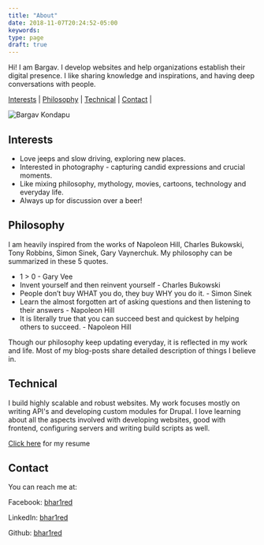 ```yaml
---
title: "About"
date: 2018-11-07T20:24:52-05:00
keywords:
type: page
draft: true
---
```


Hi! I am Bargav. I develop websites and help organizations establish their digital presence. I like sharing knowledge and inspirations, and having deep conversations with people.

[Interests](#interests) | [Philosophy](#philosophy) | [Technical](#technical) | [Contact](#contact) |

![Bargav Kondapu](/images/bk-profile.jpg)



## Interests
- Love jeeps and slow driving, exploring new places.
- Interested in photography - capturing candid expressions and crucial moments.
- Like mixing philosophy, mythology, movies, cartoons, technology and everyday life.
- Always up for discussion over a beer!


## Philosophy

I am heavily inspired from the works of Napoleon Hill, Charles Bukowski, Tony Robbins, Simon Sinek, Gary Vaynerchuk. My philosophy can be summarized in these 5 quotes.

- 1 > 0 - Gary Vee
- Invent yourself and then reinvent yourself - Charles Bukowski
- People don’t buy WHAT you do, they buy WHY you do it. - Simon Sinek
- Learn the almost forgotten art of asking questions and then listening to their answers - Napoleon Hill
- It is literally true that you can succeed best and quickest by helping others to succeed. - Napoleon Hill

Though our philosophy keep updating everyday, it is reflected in my work and life. Most of my blog-posts share detailed description of things I believe in.

## Technical
I build highly scalable and robust websites. My work focuses mostly on writing API's and developing custom modules for Drupal. I love learning about all the aspects involved with developing websites, good with frontend, configuring servers and writing build scripts as well.

[Click here](/BargavKondapu_Resume.pdf) for my resume
## Contact
You can reach me at:

Facebook: [bhar1red](https://www.facebook.com/bhar1red)

LinkedIn: [bhar1red](https://www.linkedin.com/in/bhar1red)

Github: [bhar1red](https://github.com/bhar1red)
